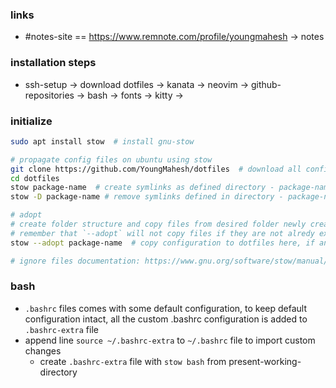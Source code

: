 ### links
- #notes-site == https://www.remnote.com/profile/youngmahesh -> notes

### installation steps
- ssh-setup -> download dotfiles -> kanata -> neovim -> github-repositories -> bash -> fonts -> kitty -> 

### initialize
```bash
sudo apt install stow  # install gnu-stow

# propagate config files on ubuntu using stow
git clone https://github.com/YoungMahesh/dotfiles  # download all config files
cd dotfiles
stow package-name  # create symlinks as defined directory - package-name 
stow -D package-name # remove symlinks defined in directory - package-name

# adopt
# create folder structure and copy files from desired folder newly created folder
# remember that `--adopt` will not copy files if they are not alredy existed, it only creates symlinks
stow --adopt package-name  # copy configuration to dotfiles here, if any config file already exists, you can verify changes using git diff

# ignore files documentation: https://www.gnu.org/software/stow/manual/stow.html#Ignore-Lists
```


### bash
- `.bashrc` files comes with some default configuration, to keep default configuration intact, all the custom .bashrc configuration is added to `.bashrc-extra` file
- append line `source ~/.bashrc-extra` to `~/.bashrc` file to import custom changes
    - create `.bashrc-extra` file with `stow bash` from present-working-directory
